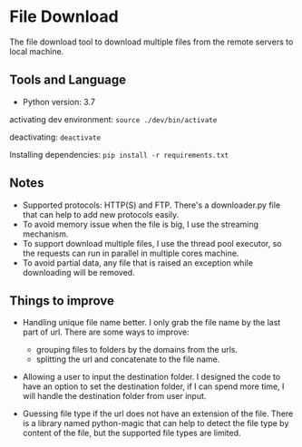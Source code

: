 # File Download

The file download tool to download multiple files from the remote servers to local machine.

## Tools and Language

- Python version: 3.7

activating dev environment:
`source ./dev/bin/activate`

deactivating:
`deactivate`

Installing dependencies:
`pip install -r requirements.txt`

## Notes

- Supported protocols: HTTP(S) and FTP. There's a downloader.py file that can help to add new protocols easily.
- To avoid memory issue when the file is big, I use the streaming mechanism.
- To support download multiple files, I use the thread pool executor, so the requests can run in parallel in multiple cores machine.
- To avoid partial data, any file that is raised an exception while downloading will be removed.

## Things to improve

- Handling unique file name better. I only grab the file name by the last part of url. There are some ways to improve:

  - grouping files to folders by the domains from the urls.
  - splitting the url and concatenate to the file name.

- Allowing a user to input the destination folder. I designed the code to have an option to set the destination folder, if I can spend more time, I will handle the destination folder from user input.

- Guessing file type if the url does not have an extension of the file. There is a library named python-magic that can help to detect the file type by content of the file, but the supported file types are limited.
